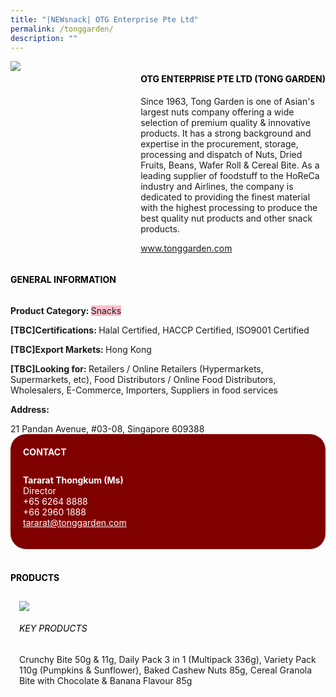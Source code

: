 ```yaml
---
title: "|NEWsnack| OTG Enterprise Pte Ltd"
permalink: /tonggarden/
description: ""
---
```

<head>
	<div class="flex-paragraph">
		<!--hi there! this is a comment and will provide you with instructional guides-->
		<!--insert booth number here!-->
		<p style="text-transform: uppercase"></p></div>
			<div class="flex-container" style="display: flex; flex-wrap: wrap;">
				<!--insert DOWNLOAD link of company logo between the " marks!-->
			<div class="card sgds" style="flex: 1 1 40%; display: block;"><img src="https://drive.google.com/uc?export=download&id=1btPY23smyG_Y02KSI1KF9ZD0tPhiJwq3"></div>
	<div class="card-sgds" style="flex: 1 1 58%; display: block; margin-left: 3px">
		<h4 style="text-transform: uppercase; color: black;"><!--insert the exhibitor's name between the <b> tags here--><b>OTG Enterprise Pte Ltd (Tong Garden)</b></h4><!--insert the exhibitor's description between the <p> tags here-->
		<p>Since 1963, Tong Garden is one of Asian's largest nuts company
offering a wide selection of premium quality & innovative products. It
has a strong background and expertise in the procurement, storage,
processing and dispatch of Nuts, Dried Fruits, Beans, Wafer Roll &
Cereal Bite. As a leading supplier of foodstuff to the HoReCa industry
and Airlines, the company is dedicated to providing the finest
material with the highest processing to produce the best quality nut
products and other snack products.</p>
		<!--insert the exhibitor's website link, making sure there is "https:// www." present please. make sure the entire https link goes in between the " marks-->
		<p><a href="www.tonggarden.com" target="_blank"><!--insert the www website link here (no need for https)-->www.tonggarden.com</a></p>
	</div>
</div>
</head>

<body>
	<h4 style="text-transform: uppercase; color: black;"><b>General Information</b></h4>
		<div class="flex-container" style="display: flex; flex-wrap: wrap;">
			<div class="card sgds" style="flex: 1 1 65%; display: block; align-self: stretch">
			<div class="flex-paragraph">
			<p><b>Product Category: </b><span style=" background-color: pink; border-radius: 10 px;"><!--insert the exhibitor's pdt cat between the <p> tags here-->Snacks</span></p> 
				<p><b>[TBC]Certifications: </b><!--insert all the exhibitor's certifications between the </b> and </p> here-->Halal Certified, HACCP Certified, ISO9001 Certified</p>
			<p><b>[TBC]Export Markets: </b><!--insert all the exhibitor's export markets between the </b> and </p> here-->Hong Kong</p>
			<p style="margin-bottom: 10px;"><b>[TBC]Looking for: </b><!--insert all the exhibitor's potential business partners between the </b> and </p> here-->Retailers / Online Retailers (Hypermarkets, Supermarkets, etc), Food Distributors / Online Food Distributors, Wholesalers, E-Commerce, Importers, Suppliers in food services</p><p><b>Address: </b><!--insert all the exhibitor's address the </b> and </p> here--></p> 21 Pandan Avenue, #03-08, Singapore 609388
			</div>
		</div>
		<div class="card sgds" style="flex: 1 1 35%; padding: 10px; display: block; background-color: maroon; border-radius: 25px; align-self: center;">
		<h4 style="color: white; margin-top: 10px; margin-left: 10px;">CONTACT</h4>
		<div class="flex-paragraph">
			<!--replace with exhibitor's: -->
			<p style="padding: 10px; color: white;"><b><!-- POC name-->Tararat Thongkum (Ms)</b><br><!-- designation-->Director<br><!--contact number-->+65 6264 8888<br><!--contact number-->+66 2960 1888<br><!-- for linking purposes, insert their email after "mailto:"...--><a href="mailto:tararat@tonggarden.com" style="color: white;"><!--...and also include the display email before </a> here-->tararat@tonggarden.com</a></p>
		</div>
			</div>
		</div>
	<br>
		<h4 style="text-transform: uppercase; color: black;"><b>products</b></h4>
<div style="display: flex; flex-wrap: wrap;">
  <div class="card sgds" style="flex: 1 1 47%; margin: 10px; display: block;"><!--insert the exhibitor's DOWNLOAD image for product between the " marks here-->
	<div class="flex-image" style="display: block;"><img src="https://drive.google.com/uc?export=download&id=1nr7ndza5xZLyArtDHCuevqA0lW7sNySl"></div>
	<div class="flex-paragraph">
		<h6 style="text-transform: uppercase; color: black;"><!--insert product name before </h6> and product description after <p>-->Key Products</h6>
Crunchy Bite 50g & 11g, Daily Pack 3 in 1 (Multipack 336g),
Variety Pack 110g (Pumpkins & Sunflower), Baked Cashew Nuts
85g, Cereal Granola Bite with Chocolate & Banana Flavour 85g


</p></div>